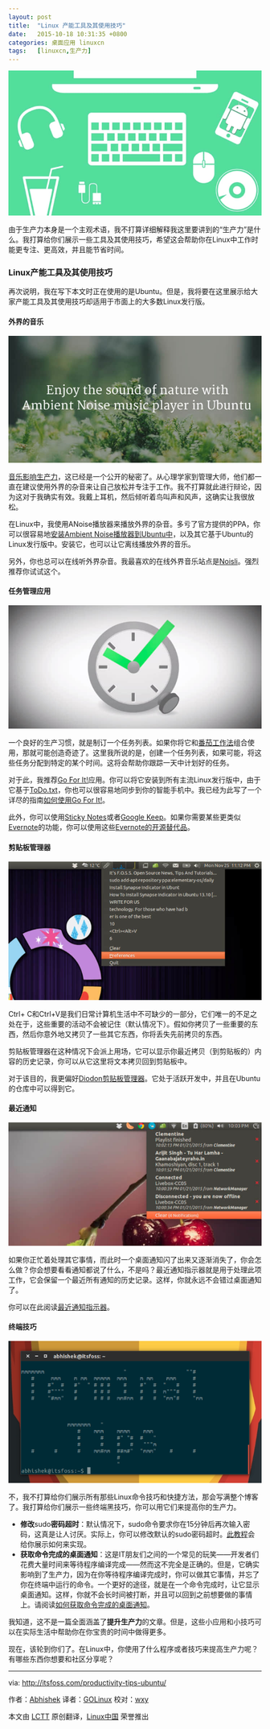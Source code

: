```yaml
---
layout: post
title:	"Linux 产能工具及其使用技巧"
date:	2015-10-18 10:31:35 +0800 
categories:	桌面应用 linuxcn 
tags:	[linuxcn,生产力]
---
```



![](/Asserts/Images/album/201510/18/102624gaaiv0ddgspcm3v0.jpg)


由于生产力本身是一个主观术语，我不打算详细解释我这里要讲到的“生产力”是什么。我打算给你们展示一些工具及其使用技巧，希望这会帮助你在Linux中工作时能更专注、更高效，并且能节省时间。


### Linux产能工具及其使用技巧


再次说明，我在写下本文时正在使用的是Ubuntu。但是，我将要在这里展示给大家产能工具及其使用技巧却适用于市面上的大多数Linux发行版。


#### 外界的音乐


![](/Asserts/Images/album/201510/18/103103q49m2h1cg97am1ic.jpg)


[音乐影响生产力](http://www.helpscout.net/blog/music-productivity/)，这已经是一个公开的秘密了。从心理学家到管理大师，他们都一直在建议使用外界的杂音来让自己放松并专注于工作。我不打算就此进行辩论，因为这对于我确实有效。我戴上耳机，然后倾听着鸟叫声和风声，这确实让我很放松。


在Linux中，我使用ANoise播放器来播放外界的杂音。多亏了官方提供的PPA，你可以很容易地[安装Ambient Noise播放器到Ubuntu中](/article-5233-1.html)，以及其它基于Ubuntu的Linux发行版中。安装它，也可以让它离线播放外界的音乐。


另外，你也总可以在线听外界杂音。我最喜欢的在线外界音乐站点是[Noisli](http://www.noisli.com/)。强烈推荐你试试这个。


#### 任务管理应用


![](/Asserts/Images/album/201510/18/103104x3v3cdc3xclgytxc.jpg)


一个良好的生产习惯，就是制订一个任务列表。如果你将它和[番茄工作法](https://en.wikipedia.org/wiki/Pomodoro_Technique)组合使用，那就可能创造奇迹了。这里我所说的是，创建一个任务列表，如果可能，将这些任务分配到特定的某个时间。这将会帮助你跟踪一天中计划好的任务。


对于此，我推荐[Go For It!](http://manuel-kehl.de/projects/go-for-it/)应用。你可以将它安装到所有主流Linux发行版中，由于它基于[ToDo.txt](http://todotxt.com/)，你也可以很容易地同步到你的智能手机中。我已经为此写了一个详尽的指南[如何使用Go For It!](/article-5337-1.html)。


此外，你可以使用[Sticky Notes](http://itsfoss.com/indicator-stickynotes-windows-like-sticky-note-app-for-ubuntu/)或者[Google Keep](/article-2634-1.html)。如果你需要某些更类似[Evernote](https://evernote.com/)的功能，你可以使用这些[Evernote的开源替代品](http://itsfoss.com/5-evernote-alternatives-linux/)。


#### 剪贴板管理器


![](/Asserts/Images/album/201510/18/103105cvpnm10ecjf1wm0a.jpg)


Ctrl+ C和Ctrl+V是我们日常计算机生活中不可缺少的一部分，它们唯一的不足之处在于，这些重要的活动不会被记住（默认情况下）。假如你拷贝了一些重要的东西，然后你意外地又拷贝了一些其它东西，你将丢失先前拷贝的东西。


剪贴板管理器在这种情况下会派上用场，它可以显示你最近拷贝（到剪贴板的）内容的历史记录，你可以从它这里将文本拷贝回到剪贴板中。


对于该目的，我更偏好[Diodon剪贴板管理器](https://esite.ch/tag/diodon/)。它处于活跃开发中，并且在Ubuntu的仓库中可以得到它。


#### 最近通知


![](/Asserts/Images/album/201510/18/103108l0v0azvnd2av6xg2.jpg)


如果你正忙着处理其它事情，而此时一个桌面通知闪了出来又逐渐消失了，你会怎么做？你会想要看看通知都说了什么，不是吗？最近通知指示器就是用于处理此项工作，它会保留一个最近所有通知的历史记录。这样，你就永远不会错过桌面通知了。


你可以在此阅读[最近通知指示器](http://itsfoss.com/7-best-indicator-applets-for-ubuntu-13-10/)。


#### 终端技巧


![](/Asserts/Images/album/201510/18/103108eycrzyt6tddacy66.png)


不，我不打算给你们展示所有那些Linux命令技巧和快捷方法，那会写满整个博客了。我打算给你们展示一些终端黑技巧，你可以用它们来提高你的生产力。


* **修改**sudo**密码超时**：默认情况下，sudo命令要求你在15分钟后再次输入密码，这真是让人讨厌。实际上，你可以修改默认的sudo密码超时。[此教程](http://itsfoss.com/change-sudo-password-timeout-ubuntu/)会给你展示如何来实现。
* **获取命令完成的桌面通知**：这是IT朋友们之间的一个常见的玩笑——开发者们花费大量时间来等待程序编译完成——然而这不完全是正确的。但是，它确实影响到了生产力，因为在你等待程序编译完成时，你可以做其它事情，并忘了你在终端中运行的命令。一个更好的途径，就是在一个命令完成时，让它显示桌面通知。这样，你就不会长时间被打断，并且可以回到之前想要做的事情上。请阅读[如何获取命令完成的桌面通知](http://itsfoss.com/notification-terminal-command-completion-ubuntu/)。


我知道，这不是一篇全面涵盖了**提升生产力**的文章。但是，这些小应用和小技巧可以在实际生活中帮助你在你宝贵的时间中做得更多。


现在，该轮到你们了。在Linux中，你使用了什么程序或者技巧来提高生产力呢？有哪些东西你想要和社区分享呢？




---


via: <http://itsfoss.com/productivity-tips-ubuntu/>


作者：[Abhishek](http://itsfoss.com/author/abhishek/) 译者：[GOLinux](https://github.com/GOLinux) 校对：[wxy](https://github.com/wxy)


本文由 [LCTT](https://github.com/LCTT/TranslateProject) 原创翻译，[Linux中国](http://linux.cn/) 荣誉推出
